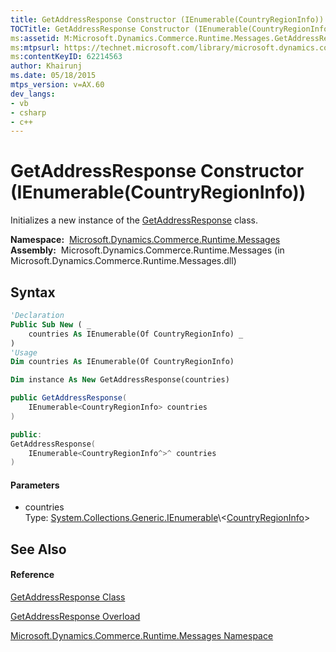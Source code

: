 ```yaml
---
title: GetAddressResponse Constructor (IEnumerable(CountryRegionInfo)) (Microsoft.Dynamics.Commerce.Runtime.Messages)
TOCTitle: GetAddressResponse Constructor (IEnumerable(CountryRegionInfo))
ms:assetid: M:Microsoft.Dynamics.Commerce.Runtime.Messages.GetAddressResponse.#ctor(System.Collections.Generic.IEnumerable{Microsoft.Dynamics.Commerce.Runtime.DataModel.CountryRegionInfo})
ms:mtpsurl: https://technet.microsoft.com/library/microsoft.dynamics.commerce.runtime.messages.getaddressresponse.getaddressresponse(v=AX.60)
ms:contentKeyID: 62214563
author: Khairunj
ms.date: 05/18/2015
mtps_version: v=AX.60
dev_langs:
- vb
- csharp
- c++
---
```


# GetAddressResponse Constructor (IEnumerable(CountryRegionInfo))

Initializes a new instance of the [GetAddressResponse](getaddressresponse-class-microsoft-dynamics-commerce-runtime-messages.md) class.

**Namespace:**  [Microsoft.Dynamics.Commerce.Runtime.Messages](microsoft-dynamics-commerce-runtime-messages-namespace.md)  
**Assembly:**  Microsoft.Dynamics.Commerce.Runtime.Messages (in Microsoft.Dynamics.Commerce.Runtime.Messages.dll)

## Syntax

``` vb
'Declaration
Public Sub New ( _
    countries As IEnumerable(Of CountryRegionInfo) _
)
'Usage
Dim countries As IEnumerable(Of CountryRegionInfo)

Dim instance As New GetAddressResponse(countries)
```

``` csharp
public GetAddressResponse(
    IEnumerable<CountryRegionInfo> countries
)
```

``` c++
public:
GetAddressResponse(
    IEnumerable<CountryRegionInfo^>^ countries
)
```

#### Parameters

  - countries  
    Type: [System.Collections.Generic.IEnumerable](https://technet.microsoft.com/library/9eekhta0\(v=ax.60\))\<[CountryRegionInfo](countryregioninfo-class-microsoft-dynamics-commerce-runtime-datamodel.md)\>  

## See Also

#### Reference

[GetAddressResponse Class](getaddressresponse-class-microsoft-dynamics-commerce-runtime-messages.md)

[GetAddressResponse Overload](getaddressresponse-constructor-microsoft-dynamics-commerce-runtime-messages.md)

[Microsoft.Dynamics.Commerce.Runtime.Messages Namespace](microsoft-dynamics-commerce-runtime-messages-namespace.md)

